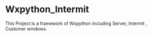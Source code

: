 # Wxpython_Intermit
This Project is a framework of Wxpython including Server, Intermit , Customer windows.
